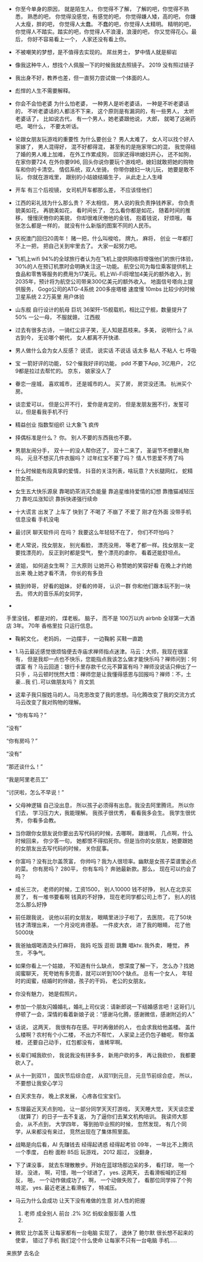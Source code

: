- 你至今单身的原因， 就是陌生人， 你觉得不了解， 了解的吧，你觉得不熟悉， 熟悉的吧， 你觉得没感觉，有感觉的吧， 你觉得嫌人矮，高的吧， 你嫌人太瘦，胖的吧， 你觉得人太蠢。 不蠢的吧，你觉得人太精明。 精明的吧， 你觉得人不踏实。踏实的吧，你觉得人不浪漫，浪漫的吧， 你又觉得花心。最后， 你好不容易看上一个， 人家还没有看上你。 
- 不被嘲笑的梦想，是不值得去实现的。 屌丝男士， 梦中情人就是柳岩
- 像我这种牛人，想找个人佩服一下的时候我就去照镜子。 2019 没有照过镜子
- 我出身不好，教养也差，但一直努力尝试做一个体面的人。
- 彪悍的人生不需要解释。

- 你会不会怕老婆 为什么怕老婆， 一种男人是听老婆话， 一种是不听老婆话的， 不听老婆话的人都活不下来， 这个原则是有漏洞的，有一些男人， 太听老婆话了， 比如说古代， 有一个男人，她老婆跟他说， 大郎， 就喝了这碗药吧。 喝什么， 不要太听话。 
- 论跟女朋友玩游戏的重要性  为什么要创业？ 男人太难了， 女人可以找个好人家嫁了， 男人混得好， 混不好都得混， 甚至有的是拖家带口的混， 我觉得结了婚的男人难上加难， 在外工作累成狗， 回家还得哄媳妇开心， 还不如狗， 在家你要724, 在外你要996, 回头你说你要玩个游戏吧，媳妇就敢把她的购物车和你的卡清空。 情侣系统，双人坐骑， 你带你媳妇一块儿玩， 她要是敢不玩， 你就在游戏里， 跟别的小姑娘结婚生子， 从此走上人生峰
- 开车 有三个后视镜，  女司机开车都那么差， 不应该怪他们   
- 江西的彩礼钱为什么那么贵？ 不太相信， 男人说的我负责挣钱养家， 你负责貌美如花， 再貌美如花， 看时间长了， 怎么看你都是如花， 随着时间的推移， 慢慢厌倦你的美貌， 你却很难厌倦他的金钱， 抱着钱说， 好烦哦， 每张怎么都是一样的， 就没有什么新版的图案不同的人民币。
- 庆祝澳门回归20周年！  赌一把，什么叫梭哈， 牌九， 麻将， 创业 一年都打不上一把， 把自己关到牢里去了。 大家一起努力吧。 
- 飞机上wifi  94%的全球旅行者认为在飞机上提供网络将增强他们的旅行体验，30%的人在预订机票时会明确关注这一功能。
  航空公司为每位乘客提供机上食品和零售等服务的费用为17美元。机上Wi-Fi将增加4美元的额外收入，到2035年，预计将为航空公司带来300亿美元的额外收入。
  地面信号塔向上提供服务， Gogo公司的ATG-4系统 200多座塔楼
  速度慢  10mbs  比较少的时候
  卫星系统  2.2万英里 用户体验 
- 山东舰  自行设计的航母  巨坑  36架歼-15舰载机，相比辽宁舰，数量提升了50%   一公一母， 不服就赣， 江西舰


- 过去有很多古诗， 一骑红尘非子笑，无人知是荔枝来。多美， 说明什么？从古到今， 无论哪个朝代， 女人都离不开快递.
- 男人做什么会为女人反感？ 说谎， 说实话 不说话 话太多 粘人 不粘人 七 呼吸
- 宝  一箭好评的功能， 52个催我好评的功能，
  pdd  不要下App, 3亿用户， 2亿9都是拉过去帮忙的。  京东， 娘家没人了 
- 眷恋一座城， 喜欢城市， 还是城市的人。 买了房， 房贷没还清。 杭洲买个房。 
- 谈恋爱可以， 但是公开不行， 爱你是肯定的， 但是发朋友圈不行，发誓可以，但是看我手机不行
- 精益创业  指数型组织  让大象飞 疯传
- 择偶标准是什么？  你。  别人不要的东西我也不要。 
- 男朋友闹分手， 双十一的没人帮你还了， 双十二来了， 圣诞节不想要礼物吗， 元旦不想买几件衣服吗？
过年红宝不要了吗？ 情人节恩爱不秀了吗
- 什么时候能有段真挚的爱情， 抖音的关注列表，啥玩意？大长腿网红， 蛇精脸女孩。 
- 女生五大快乐源泉 
  靠喝奶茶消灭负能量
  靠追星维持爱情的幻想
  靠撸猫减轻压力
  靠吃瓜涨知识
  靠拆快递强行续命

- 十大谎言
  出发了
  上车了
  快到了
  不喝了
  不崩了
  不爱了
  刚才在外面
  没带手机
  信息没看
  手机没电
- 最讨厌  聊天软件问  在吗？ 我要这么年轻轻不在了， 你们不吓怕吗？
- 老人常说，找女朋友， 别光看脸， 漂亮没用， 等老了都一样。找女朋友一定要找漂亮的， 反正到时都是受气， 整个漂亮的虐你， 看着还能舒坦点。 
- 波姐， 如何追女生啊？ 三大原则
  让她开心  称赞她的笑容好看 在晚上才约她出来
  晚上她才看不清， 你长的有多丑
- 搞到帅哥， 好看的姐妹， 好看的帅哥， 认识一群
  你和他们跟本玩不到一块去。 师大的音乐系的女同学， 
- 

  手里没钱， 都是对的， 煤老板。 脑子， 而不是
  100万以内 airbnb 全球第一大酒店  3年。
  70年 香格里拉 只运行信息。  
- 鞠躬文化， 老妈妈， 一边摆手， 一边鞠躬 买鞋一直跪

- 1.马云最近感觉很烦恼便去寺庙求禅师指点迷津。马云：大师，我现在很富有，
但是我却一点也不快乐，您能指点我该怎么做才能快乐吗？禅师问到：何谓富
有？马云回道：银行卡里存款千亿元不算富有吗？禅师没说话只伸出了一只手
，马云顿时恍然大悟：禅师您是让我懂得感恩与回报吗？禅师：不，土豪...我
们..可以做朋友吗？ 肖文凯  
- 这辈子我只服姓马的人。马克思改变了我的思想。马化腾改变了我的交流方式 马云改变了我对购物的理解。
- “你有车吗？”

“没有”

“你有房吗？”

“没有”

“那还谈什么！”

“我是阿里老员工”

“讨厌啦，怎么不早说！”
- 父母神逻辑
  自己没出息， 所以孩子必须得有出息。我没去阿里腾讯， 所以你们去， 学习压力大，我能理解。 
  我孩子很优秀， 看看我多会生。    我学生很优秀， 你看多会教。 
- 当你跟你女朋友说你要出去写代码的时候，去哪啊， 跟谁啊， 几点啊，什么时候回来， 你少答一句， 她都恨不得掐死你。但是当你的女朋友，她要跟她的女朋友出去写代码的时候， 关你屁事。 
- 你富吗？没有比尔盖茨富， 你帅吗？我为人很坦率。幽默是女孩子菜谱里必点的菜。 
你有房吗？ 280平， 你有车吗？ 奔驰最新款。那么， 现在可以约会了吗？
- 成长三次，  老师的时候，工资1500， 别人10000 钱不好挣， 别人在北京买房了， 有一堆书要看啊 钱真的不好挣， 现在老同学都公司上市了， 别人的钱怎么那么好挣 
- 前任跟我说， 说他以前的女朋友， 眼睛里进沙子啦了， 去医院， 花了50块钱才清理出来， 一个月没吃肯德基。   一件皮大衣， 进了我的眼睛， 花了他5000块
- 我爸抽烟喝酒烫头打麻将， 我妈 吃饭 逛街 跳舞 唱ktv.   我外卖， 睡觉， 养生， 不争气。 
- 如果你看上一个姑娘， 不知道有什么缺点， 想深度了解一下， 怎么办？找她闺蜜聊天， 死夸她有多完善，就可以听到100个缺点。 总有一个女人， 年轻时的闺蜜，结婚时的伴娘，孩子的干妈， 老公的女朋友。 
- 你没有魅力， 她是假照片。 


- 参加一个朋友闪婚婚礼，婚礼上司仪说：请新郎说一下结婚感言吧！这哥们儿停顿了一会，深情的看着新娘子说：“感谢马化腾，感谢微信，感谢附近的人”


- 话说， 这两天， 我很有存在感。平时再傲娇的人， 也会求我给他盖楼。 盖什么楼啊？农村有个小二楼， 不出力不帮忙， 人家梁上还仍包子糖呢， 帮你盖楼， 还要自己动手， 红包都没有， 谁稀罕啊。 
- 长辈们喊我砍价， 我说我没有拼多多， 新用户砍的多， 再让我砍价， 我都要砍人了。 
- 从十一到双11 ， 国庆节后综合症， 从双11到元旦， 元旦节前综合症， 所以， 不要想让我安心学习
- 白天求生存， 晚上求发展， 心疼各位宝宝们。 
- 东理最近天天点到哈， 让一部分同学天天打游戏， 天天睡大觉， 天天谈恋爱（就算了）的日子一去不复返， 为了逼你们去某文机构培训。 我读师大那会， 从不点到， 大学四年， 等到拍毕业照的时候， 忽然发现， 有几个同学，从来都没有来过， 竞然出现在了集体照里面。
- 战略是向后看，AI 
  先赚钱去
   经得起诱惑
  经得起考验
  09年， 一年比不上腾讯一个季度， 白粉 面粉
  85后 玩游戏，  2012 超过， 没翻身，

- 下了课没事， 就去东理散散步。开始在蓝球场那边呆的多， 看打球， 啪一个球， 没进， 啊，可惜，啪一个球进了， yes. 这两天， 去看滑板喊的正相反， 啪， 一个动作做成功了， 啊， 一个动做失败了， 看那位同学摔了个狗啃泥， yes. 最近老迷上看滑板了， 特减压。



- 马云为什么会成功
  让天下没有难做的生意    对人性的把握
  1. 老师  成全别人  前台 .2%  3亿   蚂蚁金服彭蕾 人性
  2. 
- 微软 
  比尔盖茨   让每家都有一台电脑
  实现了， 退休了
  鲍尔默 很长想不起来的使拿， 错过了手机
  我们定个什么使命  让每家不只有一台电脑  手机.....

来旅梦  去名企  
